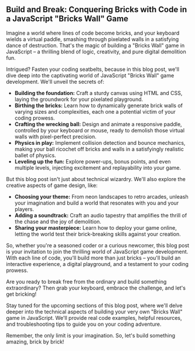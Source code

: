 ## Build and Break: Conquering Bricks with Code in a JavaScript "Bricks Wall" Game

Imagine a world where lines of code become bricks, and your keyboard wields a virtual paddle, smashing through pixelated walls in a satisfying dance of destruction. That's the magic of building a "Bricks Wall" game in JavaScript – a thrilling blend of logic, creativity, and pure digital demolition fun. 



Intrigued? Fasten your coding seatbelts, because in this blog post, we'll dive deep into the captivating world of JavaScript "Bricks Wall" game development. We'll unveil the secrets of:

* **Building the foundation:** Craft a sturdy canvas using HTML and CSS, laying the groundwork for your pixelated playground.
* **Birthing the bricks:** Learn how to dynamically generate brick walls of varying sizes and complexities, each one a potential victim of your coding prowess.
* **Crafting the wrecking ball:** Design and animate a responsive paddle, controlled by your keyboard or mouse, ready to demolish those virtual walls with pixel-perfect precision.
* **Physics in play:** Implement collision detection and bounce mechanics, making your ball ricochet off bricks and walls in a satisfyingly realistic ballet of physics.
* **Leveling up the fun:** Explore power-ups, bonus points, and even multiple levels, injecting excitement and replayability into your game.

But this blog post isn't just about technical wizardry. We'll also explore the creative aspects of game design, like:

* **Choosing your theme:** From neon landscapes to retro arcades, unleash your imagination and build a world that resonates with you and your players.
* **Adding a soundtrack:** Craft an audio tapestry that amplifies the thrill of the chase and the joy of demolition.
* **Sharing your masterpiece:** Learn how to deploy your game online, letting the world test their brick-breaking skills against your creation.

So, whether you're a seasoned coder or a curious newcomer, this blog post is your invitation to join the thrilling world of JavaScript game development. With each line of code, you'll build more than just bricks – you'll build an interactive experience, a digital playground, and a testament to your coding prowess.

Are you ready to break free from the ordinary and build something extraordinary? Then grab your keyboard, embrace the challenge, and let's get bricking!

Stay tuned for the upcoming sections of this blog post, where we'll delve deeper into the technical aspects of building your very own "Bricks Wall" game in JavaScript. We'll provide real code examples, helpful resources, and troubleshooting tips to guide you on your coding adventure.

Remember, the only limit is your imagination. So, let's build something amazing, brick by brick!


